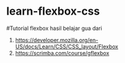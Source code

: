 # learn-flexbox-css

#Tutorial flexbox
hasil belajar gua dari
1. https://developer.mozilla.org/en-US/docs/Learn/CSS/CSS_layout/Flexbox
2. https://scrimba.com/course/gflexbox
